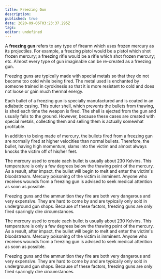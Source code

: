 ```yaml
---
title: Freezing Gun
description: 
published: true
date: 2020-09-06T03:23:37.295Z
tags: 
editor: undefined
---
```


A **freezing gun** refers to any type of firearm which uses frozen mercury as its projectiles. For example, a freezing pistol would be a pistol which shot frozen mercury; a freezing rifle would be a rifle which shot frozen mercury; etc. Almost every type of gun imaginable can be re-created as a freezing gun.

Freezing guns are typically made with special metals so that they do not become too cold while being fired. The metal used is enchanted by someone trained in cyrokinesis so that it is more resistant to cold and does not loose or gain much thermal energy.

Each bullet of a freezing gun is specially manufactured and is coated in an adiabatic casing. This outer shell, which prevents the bullets from thawing, is shed each time the weapon is fired. The shell is ejected from the gun and usually falls to the ground. However, because these cases are created with special metals, collecting them and selling them is actually somewhat profitable.

In addition to being made of mercury, the bullets fired from a freezing gun are normally fired at higher velocities than normal bullets. Therefore, the bullet, having high momentum, slams into the victim and almost always knocks the victim off of his/her feet.

The mercury used to create each bullet is usually about 230 Kelvins. This temperature is only a few degrees below the thawing point of the mercury. As a result, after impact, the bullet will begin to melt and enter the victim's bloodstream. Mercury poisoning of the victim is imminent. Anyone who receives wounds from a freezing gun is advised to seek medical attention as soon as possible.

Freezing guns and the ammunition they fire are both very dangerous and very expensive. They are hard to come by and are typically only sold in underground gun shops. Because of these factors, freezing guns are only fired sparingly dire circumstances.

The mercury used to create each bullet is usually about 230 Kelvins. This temperature is only a few degrees below the thawing point of the mercury. As a result, after impact, the bullet will begin to melt and enter the victim's bloodstream. Mercury poisoning of the victim is imminent. Anyone who receives wounds from a freezing gun is advised to seek medical attention as soon as possible.

Freezing guns and the ammunition they fire are both very dangerous and very expensive. They are hard to come by and are typically only sold in underground gun shops. Because of these factors, freezing guns are only fired sparingly dire circumstances.